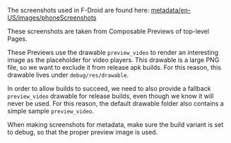 The screenshots used in F-Droid are found here: [metadata/en-US/images/phoneScreenshots](../metadata/en-US/images/phoneScreenshots)

These screenshots are taken from Composable Previews of top-level Pages.

These Previews use the drawable `preview_video` to render an interesting image as the placeholder for video players.
This drawable is a large PNG file, so we want to exclude it from release apk builds.
For this reason, this drawable lives under `debug/res/drawable`.

In order to allow builds to succeed, we need to also provide a fallback `preview_video` drawable for release builds, even though we know it will never be used. For this reason, the default drawable folder also contains a simple sample `preview_video`.

When making screenshots for metadata, make sure the build variant is set to debug, so that the proper preview image is used.